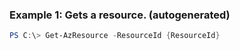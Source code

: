 ### Example 1: Gets a resource. (autogenerated)
```powershell
PS C:\> Get-AzResource -ResourceId {ResourceId}
```


